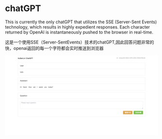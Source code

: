 # chatGPT
This is currently the only chatGPT that utilizes the SSE (Server-Sent Events) technology, which results in highly expedient responses. Each character returned by OpenAI is instantaneously pushed to the browser in real-time.


这是一个使用SSE（Server-SentEvents）技术的chatGPT,因此回答问题非常的快，openai返回的每一个字符都会实时推送到浏览器

![demo](screenshots/demo.png)
